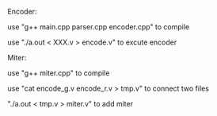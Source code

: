 Encoder:

use "g++ main.cpp parser.cpp encoder.cpp" to compile

use "./a.out < XXX.v > encode.v" to excute encoder



Miter:

use "g++ miter.cpp" to compile

use "cat encode_g.v encode_r.v > tmp.v" to connect two files

"./a.out < tmp.v > miter.v" to add miter